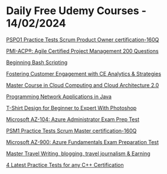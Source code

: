 # Daily Free Udemy Courses - 14/02/2024

[PSPO1 Practice Tests Scrum Product Owner certification-160Q](https://www.udemy.com/course/pspo1tm-practice-tests-scrum-product-owner-certification-160q/?couponCode=96C3575D2534785FA4F2)
[PMI-ACP®: Agile Certified Project Management 200 Questions](https://www.udemy.com/course/pmi-acp-practice-exams-agile-certified-practitioner-200-q/?couponCode=4D3A54C288F339345550)
[Beginning Bash Scripting](https://www.udemy.com/course/bash-scripting-on-linux/?couponCode=THOMAS_EDISON)
[Fostering Customer Engagement with CE Analytics & Strategies](https://www.udemy.com/course/fostering-customer-engagement-with-ce-analytics-strategies/?couponCode=288FFFCBECA5BD2B9175)
[Master Course in Cloud Computing and Cloud Architecture 2.0](https://www.udemy.com/course/cloud-computing-cloud-architecture-cloud-security-cloud-monitoring/?couponCode=CB59B29C1A50B327E07E)
[Programming Network Applications in Java](https://www.udemy.com/course/programming-network-applications-in-java/?couponCode=FEBRARY24)
[T-Shirt Design for Beginner to Expert With Photoshop](https://www.udemy.com/course/t-shirt-design-for-beginner-to-expert-with-photoshop/?couponCode=D42A2B73F94AAF769B0B)
[Microsoft AZ-104: Azure Administrator Exam Prep Test](https://www.udemy.com/course/microsoft-az-104-azure-administrator-exam-prep-test/?couponCode=4FB6670692B7C976019E)
[PSM1 Practice Tests Scrum Master certification-160Q](https://www.udemy.com/course/psm1-practice-tests-scrum-master-certification-160q/?couponCode=2016CD83ABDCC8D3CDA0)
[Microsoft AZ-900: Azure Fundamentals Exam Preparation Test](https://www.udemy.com/course/az-900-microsoft-azure-fundamentals-exam-preparation-test/?couponCode=E2CCAB5BCC2D5751F198)
[Master Travel Writing, blogging, travel journalism & Earning](https://www.udemy.com/course/master-travel-writing-blogging-travel-journalism-earning/?couponCode=198BE9891DB87ABB9C4B)
[4 Latest Practice Tests for any C++ Certification](https://www.udemy.com/course/4-latest-practice-tests-for-any-c-certification/?couponCode=751A3E59EBF16622E706)
